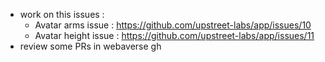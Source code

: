 - work on this issues :
  - Avatar arms issue : https://github.com/upstreet-labs/app/issues/10
  - Avatar height issue : https://github.com/upstreet-labs/app/issues/11
- review some PRs in webaverse gh
